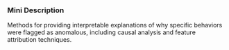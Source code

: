 ### Mini Description

Methods for providing interpretable explanations of why specific behaviors were flagged as anomalous, including causal analysis and feature attribution techniques.
